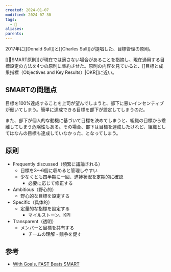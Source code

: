 ```yaml
---
created: 2024-01-07
modified: 2024-07-30
tags:
  - 📝
aliases: 
parents: 
---
```

2017年に[[Donald Sull]]と[[Charles Sull]]が提唱した、目標管理の原則。

[[📝SMART原則]]が現在では適さない場合があることを指摘し、現在通用する目標設定の方法を4つの原則に集約させた。原則の内容を見ていると、[[目標と成果指標（Objectives and Key Results）|OKR]]に近い。

## SMARTの問題点
目標を100%達成することを上司が望んでしまうと、部下に悪いインセンティブが働いてしまう。簡単に達成できる目標を部下が設定してしまうのだ。

また、部下が個人的な動機に基づいて目標を決めてしまうと、組織の目標から乖離してしまう危険性もある。その場合、部下は目標を達成したけれど、組織としてはなんの目標も達成していなかった、となってしまう。

## 原則
- Frequently discussed（頻繁に議論される）
	- 目標を3〜6個に収めると管理しやすい
	- 少なくとも四半期に一回、進捗状況を定期的に確認
		- 必要に応じて修正する
- Ambitious（野心的）
	- 野心的な目標を設定する
- Specific（具体的）
	- 定量的な指標を設定する
		- マイルストーン、KPI
- Transparent（透明）
	- メンバーと目標を共有する
		- チームの理解・競争を促す

## 参考
- [With Goals, FAST Beats SMART](https://sloanreview.mit.edu/article/with-goals-fast-beats-smart/)